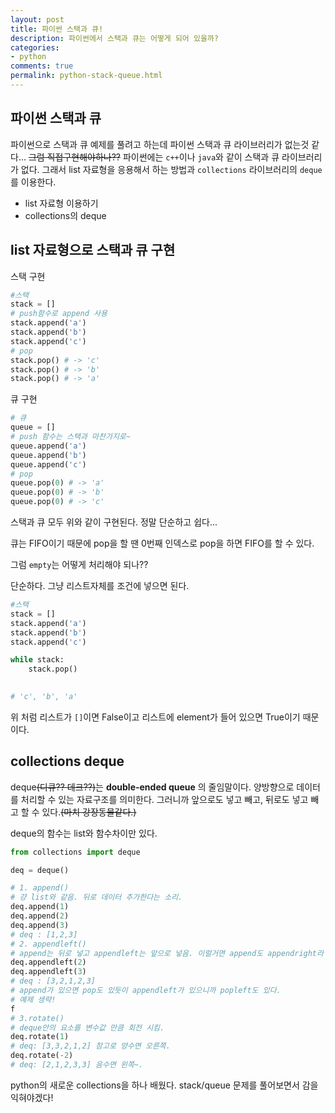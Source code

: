 ```yaml
---
layout: post
title: 파이썬 스택과 큐!
description: 파이썬에서 스택과 큐는 어떻게 되어 있을까?
categories:
- python
comments: true
permalink: python-stack-queue.html
---
```

## 파이썬 스택과 큐

파이썬으로 스택과 큐 예제를 풀려고 하는데 파이썬 스택과 큐 라이브러리가 없는것 같다... ~~그럼 직접구현해야하나??~~  파이썬에는 ```c++```이나 ```java```와 같이 스택과 큐 라이브러리가 없다. 그래서 list 자료형을 응용해서 하는 방법과 ```collections``` 라이브러리의 ```deque```를 이용한다.

- list 자료형 이용하기
- collections의 deque

## list 자료형으로 스택과 큐 구현

스택 구현

```python
#스택
stack = []
# push함수로 append 사용
stack.append('a')
stack.append('b')
stack.append('c')
# pop
stack.pop() # -> 'c'
stack.pop() # -> 'b'
stack.pop() # -> 'a'
```

큐 구현

```python
# 큐
queue = []
# push 함수는 스택과 마찬가지로~
queue.append('a')
queue.append('b')
queue.append('c')
# pop
queue.pop(0) # -> 'a' 
queue.pop(0) # -> 'b'
queue.pop(0) # -> 'c'
```

스택과 큐 모두 위와 같이 구현된다. 정말 단순하고 쉽다...

큐는 FIFO이기 때문에 pop을 할 땐 0번째 인덱스로 pop을 하면 FIFO를 할 수 있다.

그럼 ```empty```는 어떻게 처리해야 되나??

단순하다. 그냥 리스트자체를 조건에 넣으면 된다.

```python
#스택
stack = []
stack.append('a')
stack.append('b')
stack.append('c')

while stack:
    stack.pop()

    
# 'c', 'b', 'a'    
```

위 처럼 리스트가 ```[]```이면 False이고 리스트에 element가 들어 있으면 True이기 때문이다.

## collections deque

deque~~(디큐?? 데크??)~~는 **double-ended queue** 의 줄임말이다. 양방향으로 데이터를 처리할 수 있는 자료구조를 의미한다. 그러니까 앞으로도 넣고 빼고, 뒤로도 넣고 빼고 할 수 있다.~~(마치 강장동물같다.)~~ 

deque의 함수는 list와 함수차이만 있다.

```python
from collections import deque

deq = deque()

# 1. append()
# 걍 list와 같음. 뒤로 데이터 추가한다는 소리.
deq.append(1)
deq.append(2)
deq.append(3)
# deq : [1,2,3]
# 2. appendleft()
# append는 뒤로 넣고 appendleft는 앞으로 넣음. 이럴거면 append도 appendright라 하지.
deq.appendleft(2)
deq.appendleft(3)
# deq : [3,2,1,2,3]
# append가 있으면 pop도 있듯이 appendleft가 있으니까 popleft도 있다.
# 예제 생략!
f
# 3.rotate()
# deque안의 요소를 변수값 만큼 회전 시킴.
deq.rotate(1)
# deq: [3,3,2,1,2] 참고로 양수면 오른쪽.
deq.rotate(-2)
# deq: [2,1,2,3,3] 음수면 왼쪽~.
```

python의 새로운 collections을 하나 배웠다. stack/queue 문제를 풀어보면서 감을 익혀야겠다!